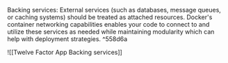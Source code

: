 Backing services: External services (such as databases, message queues, or caching systems) should be treated as attached resources. Docker's container networking capabilities enables your code to connect to and utilize these services as needed while maintaining modularity which can help with deployment strategies. ^558d6a

![[Twelve Factor App Backing services]]